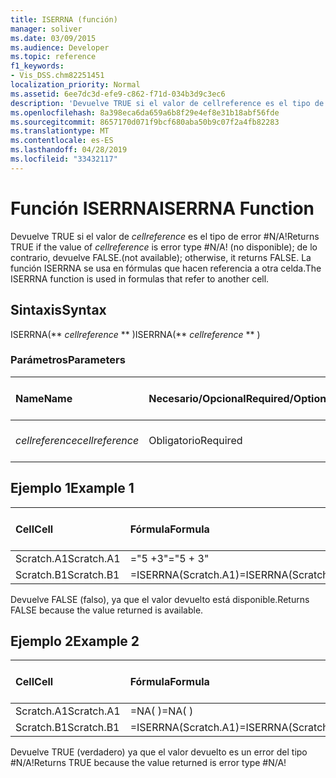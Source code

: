 ```yaml
---
title: ISERRNA (función)
manager: soliver
ms.date: 03/09/2015
ms.audience: Developer
ms.topic: reference
f1_keywords:
- Vis_DSS.chm82251451
localization_priority: Normal
ms.assetid: 6ee7dc3d-efe9-c862-f71d-034b3d9c3ec6
description: 'Devuelve TRUE si el valor de cellreference es el tipo de error #N/A! (no disponible); de lo contrario, devuelve FALSE. La función ISERRNA se usa en fórmulas que hacen referencia a otra celda.'
ms.openlocfilehash: 8a398eca6da659a6b8f29e4ef8e31b18abf56fde
ms.sourcegitcommit: 8657170d071f9bcf680aba50b9c07f2a4fb82283
ms.translationtype: MT
ms.contentlocale: es-ES
ms.lasthandoff: 04/28/2019
ms.locfileid: "33432117"
---
```

# <a name="iserrna-function"></a><span data-ttu-id="0d542-105">Función ISERRNA</span><span class="sxs-lookup"><span data-stu-id="0d542-105">ISERRNA Function</span></span>

<span data-ttu-id="0d542-106">Devuelve TRUE si el valor de  _cellreference_ es el tipo de error #N/A!</span><span class="sxs-lookup"><span data-stu-id="0d542-106">Returns TRUE if the value of  _cellreference_ is error type #N/A!</span></span> <span data-ttu-id="0d542-107">(no disponible); de lo contrario, devuelve FALSE.</span><span class="sxs-lookup"><span data-stu-id="0d542-107">(not available); otherwise, it returns FALSE.</span></span> <span data-ttu-id="0d542-108">La función ISERRNA se usa en fórmulas que hacen referencia a otra celda.</span><span class="sxs-lookup"><span data-stu-id="0d542-108">The ISERRNA function is used in formulas that refer to another cell.</span></span> 
  
## <a name="syntax"></a><span data-ttu-id="0d542-109">Sintaxis</span><span class="sxs-lookup"><span data-stu-id="0d542-109">Syntax</span></span>

<span data-ttu-id="0d542-110">ISERRNA(\*\* *cellreference* \*\* )</span><span class="sxs-lookup"><span data-stu-id="0d542-110">ISERRNA(\*\* *cellreference* \*\* )</span></span> 
  
### <a name="parameters"></a><span data-ttu-id="0d542-111">Parámetros</span><span class="sxs-lookup"><span data-stu-id="0d542-111">Parameters</span></span>

|<span data-ttu-id="0d542-112">**Name**</span><span class="sxs-lookup"><span data-stu-id="0d542-112">**Name**</span></span>|<span data-ttu-id="0d542-113">**Necesario/Opcional**</span><span class="sxs-lookup"><span data-stu-id="0d542-113">**Required/Optional**</span></span>|<span data-ttu-id="0d542-114">**Tipo de datos**</span><span class="sxs-lookup"><span data-stu-id="0d542-114">**Data Type**</span></span>|<span data-ttu-id="0d542-115">**Descripción**</span><span class="sxs-lookup"><span data-stu-id="0d542-115">**Description**</span></span>|
|:-----|:-----|:-----|:-----|
| <span data-ttu-id="0d542-116">_cellreference_</span><span class="sxs-lookup"><span data-stu-id="0d542-116">_cellreference_</span></span> <br/> |<span data-ttu-id="0d542-117">Obligatorio</span><span class="sxs-lookup"><span data-stu-id="0d542-117">Required</span></span>  <br/> |<span data-ttu-id="0d542-118">**String**</span><span class="sxs-lookup"><span data-stu-id="0d542-118">**String**</span></span> <br/> |<span data-ttu-id="0d542-119">Referencia a una celda.</span><span class="sxs-lookup"><span data-stu-id="0d542-119">Reference to a cell.</span></span>  <br/> |
   
## <a name="example-1"></a><span data-ttu-id="0d542-120">Ejemplo 1</span><span class="sxs-lookup"><span data-stu-id="0d542-120">Example 1</span></span>

|<span data-ttu-id="0d542-121">**Cell**</span><span class="sxs-lookup"><span data-stu-id="0d542-121">**Cell**</span></span>|<span data-ttu-id="0d542-122">**Fórmula**</span><span class="sxs-lookup"><span data-stu-id="0d542-122">**Formula**</span></span>|<span data-ttu-id="0d542-123">**Valor devuelto**</span><span class="sxs-lookup"><span data-stu-id="0d542-123">**Value returned**</span></span>|
|:-----|:-----|:-----|
|<span data-ttu-id="0d542-124">Scratch.A1</span><span class="sxs-lookup"><span data-stu-id="0d542-124">Scratch.A1</span></span>  <br/> |<span data-ttu-id="0d542-125">="5 +3"</span><span class="sxs-lookup"><span data-stu-id="0d542-125">="5 + 3"</span></span>  <br/> |<span data-ttu-id="0d542-126">"8"</span><span class="sxs-lookup"><span data-stu-id="0d542-126">"8"</span></span>  <br/> |
|<span data-ttu-id="0d542-127">Scratch.B1</span><span class="sxs-lookup"><span data-stu-id="0d542-127">Scratch.B1</span></span>  <br/> |<span data-ttu-id="0d542-128">=ISERRNA(Scratch.A1)</span><span class="sxs-lookup"><span data-stu-id="0d542-128">=ISERRNA(Scratch.A1)</span></span>  <br/> |<span data-ttu-id="0d542-129">FALSE</span><span class="sxs-lookup"><span data-stu-id="0d542-129">FALSE</span></span>  <br/> |
   
<span data-ttu-id="0d542-130">Devuelve FALSE (falso), ya que el valor devuelto está disponible.</span><span class="sxs-lookup"><span data-stu-id="0d542-130">Returns FALSE because the value returned is available.</span></span>
  
## <a name="example-2"></a><span data-ttu-id="0d542-131">Ejemplo 2</span><span class="sxs-lookup"><span data-stu-id="0d542-131">Example 2</span></span>

|<span data-ttu-id="0d542-132">**Cell**</span><span class="sxs-lookup"><span data-stu-id="0d542-132">**Cell**</span></span>|<span data-ttu-id="0d542-133">**Fórmula**</span><span class="sxs-lookup"><span data-stu-id="0d542-133">**Formula**</span></span>|<span data-ttu-id="0d542-134">**Valor devuelto**</span><span class="sxs-lookup"><span data-stu-id="0d542-134">**Value returned**</span></span>|
|:-----|:-----|:-----|
|<span data-ttu-id="0d542-135">Scratch.A1</span><span class="sxs-lookup"><span data-stu-id="0d542-135">Scratch.A1</span></span>  <br/> |<span data-ttu-id="0d542-136">=NA( )</span><span class="sxs-lookup"><span data-stu-id="0d542-136">=NA( )</span></span>  <br/> |<span data-ttu-id="0d542-137">#N/A!</span><span class="sxs-lookup"><span data-stu-id="0d542-137">#N/A!</span></span>  <br/> |
|<span data-ttu-id="0d542-138">Scratch.B1</span><span class="sxs-lookup"><span data-stu-id="0d542-138">Scratch.B1</span></span>  <br/> |<span data-ttu-id="0d542-139">=ISERRNA(Scratch.A1)</span><span class="sxs-lookup"><span data-stu-id="0d542-139">=ISERRNA(Scratch.A1)</span></span>  <br/> |<span data-ttu-id="0d542-140">TRUE</span><span class="sxs-lookup"><span data-stu-id="0d542-140">TRUE</span></span>  <br/> |
   
<span data-ttu-id="0d542-141">Devuelve TRUE (verdadero) ya que el valor devuelto es un error del tipo #N/A!</span><span class="sxs-lookup"><span data-stu-id="0d542-141">Returns TRUE because the value returned is error type #N/A!</span></span>
  

